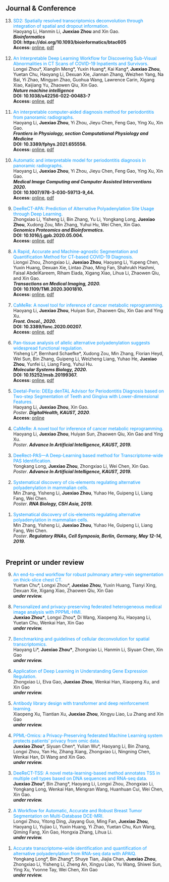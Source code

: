 # 

## Journal & Conference



<ol reversed>
  <li>
    <font color=#0096FF>SD2: Spatially resolved transcriptomics deconvolution through integration of spatial and dropout information.
    </font> 
    <br>	
    Haoyang Li, Hanmin Li, <b>Juexiao Zhou</b> and Xin Gao.
    <br>
    <i><b>Bioinformatics</b></i>
    <br>
    <b>DOI: https://doi.org/10.1093/bioinformatics/btac605</b>
    <br>
    <b>Access: </b>
    <a href="https://academic.oup.com/bioinformatics/advance-article/doi/10.1093/bioinformatics/btac605/6692424">online</a>, 
    <a href="https://www.joshuachou.ink/publications/papers/btac605.pdf">pdf</a>
  </li>
  <br>
  <li>
    <font color=#0096FF>An Interpretable Deep Learning Workflow for Discovering Sub-Visual Abnormalities in CT Scans of COVID-19 Inpatients and Survivors.
    </font> 
    <br>	
    Longxi Zhou*, Xianglin Meng*, Yuxin Huang*, Kai Kang*, <b>Juexiao Zhou</b>, Yuetan Chu, Haoyang Li, Dexuan Xie, Jiannan Zhang, Weizhen Yang, Na Bai, Yi Zhao, Mingyan Zhao, Guohua Wang, Lawrence Carin, Xigang Xiao, Kaijiang Yu, Zhaowen Qiu, Xin Gao.
    <br>
    <i><b>Nature machine intelligence</b></i>
    <br>
    <b>DOI: 10.1038/s42256-022-00483-7</b>
    <br>
    <b>Access: </b>
    <a href="https://www.nature.com/articles/s42256-022-00483-7">online</a>, 
    <a href="https://www.joshuachou.ink/publications/papers/s42256-022-00483-7.pdf">pdf</a>
  </li>
  <br>
  <li>
    <font color=#0096FF>An interpretable computer-aided diagnosis method for periodontitis from panoramic radiographs.
    </font> 
    <br>	
    Haoyang Li, <b>Juexiao Zhou</b>, Yi Zhou, Jieyu Chen, Feng Gao, Ying Xu, Xin Gao.
    <br>
    <i><b>Frontiers in Physiology, section Computational Physiology and Medicine</b></i>
    <br>
    <b>DOI: 10.3389/fphys.2021.655556.</b>
    <br>
    <b>Access: </b>
    <a href="https://www.frontiersin.org/articles/10.3389/fphys.2021.655556/full">online</a>, 
    <a href="https://www.joshuachou.ink/publications/papers/fphys-12-655556.pdf">pdf</a>
  </li>
  <br>
  <li>
    <font color=#0096FF>Automatic and interpretable model for periodontitis diagnosis in panoramic radiographs.
    </font> 
    <br>	
    Haoyang Li, <b>Juexiao Zhou</b>, Yi Zhou, Jieyu Chen, Feng Gao, Ying Xu, Xin Gao.
    <br>
    <i><b>Medical Image Computing and Computer Assisted Interventions 2020.</b></i>
    <br>
    <b>DOI: 10.1007/978-3-030-59713-9_44.</b>
    <br>
    <b>Access: </b>
    <a href="https://link.springer.com/chapter/10.1007/978-3-030-59713-9_44#citeas">online</a>, 
    <a href="https://www.joshuachou.ink/publications/papers/Li2020_Chapter_AutomaticAndInterpretableModel.pdf">pdf</a>
  </li>
  <br>
  <li>
    <font color=#0096FF>DeeReCT-APA: Prediction of Alternative Polyadenylation Site Usage through Deep Learning.
    </font> 
    <br>	
    Zhongxiao Li, Yisheng Li, Bin Zhang, Yu Li, Yongkang Long, <b>Juexiao Zhou</b>, Xudong Zou, Min Zhang, Yuhui Hu, Wei Chen, Xin Gao.
    <br>
    <i><b>Genomics Proteomics and Bioinformatics.</b></i>
    <br>
    <b>DOI: 10.1016/j.gpb.2020.05.004.</b>
    <br>
    <b>Access: </b>
    <a href="https://www.sciencedirect.com/science/article/pii/S1672022921000498">online</a>, 
    <a href="https://www.joshuachou.ink/publications/papers/1-s2.0-S1672022921000498-main.pdf">pdf</a>
  </li>
  <br>
  <li>
    <font color=#0096FF>A Rapid, Accurate and Machine-agnostic Segmentation and Quantification Method for CT-based COVID-19 Diagnosis.
    </font> 
    <br>	
    Liongxi Zhou, Zhongxiao Li, <b>Juexiao Zhou</b>, Haoyang Li, Yupeng Chen, Yuxin Huang, Dexuan Xie, Lintao Zhao, Ming Fan, Shahrukh Hashmi, Faisal AbdelKareem, Riham Eiada, Xigang Xiao, Lihua Li, Zhaowen Qiu, and Xin Gao.
    <br>
    <i><b>Transactions on Medical Imaging, 2020.</b></i>
    <br>
    <b>DOI: 10.1109/TMI.2020.3001810.</b>
    <br>
    <b>Access: </b>
    <a href="https://ieeexplore.ieee.org/document/9115057?source=authoralert">online</a>, 
    <a href="https://www.joshuachou.ink/publications/papers/A_Rapid_Accurate_and_Machine-Agnostic_Segmentation_and_Quantification_Method_for_CT-Based_COVID-19_Diagnosis.pdf">pdf</a>
  </li>
  <br>
  <li>
    <font color=#0096FF>CaMeRe: A novel tool for inference of cancer metabolic reprogramming.
    </font> 
    <br>	
    Haoyang Li, <b>Juexiao Zhou</b>, Huiyan Sun, Zhaowen Qiu, Xin Gao and Ying Xu.
    <br>
    <i><b>Front. Oncol., 2020.</b></i>
    <br>
    <b>DOI: 10.3389/fonc.2020.00207.</b>
    <br>
    <b>Access: </b>
    <a href="https://www.frontiersin.org/articles/10.3389/fonc.2020.00207/full?&utm_source=Email_to_authors_&utm_medium=Email&utm_content=T1_11.5e1_author&utm_campaign=Email_publication&field=&journalName=Frontiers_in_Oncology&id=518675">online</a>, 
    <a href="https://www.joshuachou.ink/publications/papers/fonc-10-00207.pdf">pdf</a>
  </li>
  <br>
  <li>
    <font color=#0096FF>Pan-tissue analysis of allelic alternative polyadenylation suggests widespread functional regulation.
    </font> 
    <br>	
    Yisheng Li*, Bernhard Schaefke*, Xudong Zou, Min Zhang, Florian Heyd, Wei Sun, Bin Zhang, Guipeng Li, Weizheng Liang, Yuhao He, <b>Juexiao Zhou</b>, Yunfei Li, Liang Fang, Yuhui Hu.
    <br>
    <i><b>Molecular Systems Biology, 2020.</b></i>
    <br>
    <b>DOI: 10.15252/msb.20199367.</b>
    <br>
    <b>Access: </b>
    <a href="https://www.embopress.org/doi/full/10.15252/msb.20199367">online</a>, 
    <a href="https://www.joshuachou.ink/publications/papers/msb.20199367.pdf">pdf</a>
  </li>
  <br>
  <li>
    <font color=#0096FF>Deetal-Perio: DEEp denTAL Advisor for Periodontitis Diagnosis based on Two-step Segmentation of Teeth and Gingiva with Lower-dimensional Features. 
    </font>
    <br>	
    Haoyang Li, <b>Juexiao Zhou</b>, Xin Gao. 
    <br>
    <i>Poster</i>. <i><b>DigitalHealth, KAUST, 2020</b></i>.
    <br>
    <b>Access: </b>
    <a href="http://hdl.handle.net/10754/661204">online</a>
  </li>
  <br>
  <li>
    <font color=#0096FF>CaMeRe: A novel tool for inference of cancer metabolic reprogramming.
    </font> 
    <br>
    Haoyang Li, <b>Juexiao Zhou</b>, Huiyan Sun, Zhaowen Qiu, Xin Gao and Ying Xu.
    <br>
    <i>Poster</i>. <i><b>Advance In Artificial Intelligence, KAUST, 2019.</b></i>
  </li>
  <br>
  <li>
    <font color=#0096FF>DeeRect-PAS—A Deep-Learning based method for Transcriptome-wide PAS Identification.
    </font> 
    <br>
    Yongkang Long, <b>Juexiao Zhou</b>, Zhongxiao Li, Wei Chen, Xin Gao. 
    <br>
    <i>Poster</i>. <i><b>Advance In Artificial Intelligence, KAUST, 2019. </b></i>
  </li>
  <br>
  <li>
    <font color=#0096FF>Systematical discovery of cis-elements regulating alternative polyadenylation in mammalian cells.
    </font> 
    <br>
    Min Zhang, Yisheng Li, <b>Juexiao Zhou</b>, Yuhao He, Guipeng Li, Liang Fang, Wei Chen. 
    <br>
    <i>Poster</i>. <i><b>RNA Biology, CSH Asia, 2019.</b></i>
  </li>
  <br>
  <li>
    <font color=#0096FF>Systematical discovery of cis-elements regulating alternative polyadenylation in mammalian cells. 
    </font> 
    <br>
    Min Zhang, Yisheng Li, <b>Juexiao Zhou</b>, Yuhao He, Guipeng Li, Liang Fang, Wei Chen. 
    <br>
    <i>Poster</i>. <i><b>Regulatory RNAs, Cell Symposia, Berlin, Germany, May 12-14, 2019.</b></i>
  </li>
  <br>
</ol>





## Preprint or under review



<ol reversed>
  <li>
    <font color=#0096FF>An end-to-end workflow for robust pulmonary artery-vein segmentation on thick-slice chest CT.
    </font> 
    <br>	
    Yuetan Chu*, Longxi Zhou*, <b>Juexiao Zhou</b>, Yuxin Huang, Tianyi Xing, Dexuan Xie, Xigang Xiao, Zhaowen Qiu, Xin Gao
    <br>
    <i><b>under review.</b></i>
  </li>
  <br>
  <li>
    <font color=#0096FF>Personalized and privacy-preserving federated heterogeneous medical image analysis with PPPML-HMI.
    </font> 
    <br>	
    <b>Juexiao Zhou*</b>, Longxi Zhou*, Di Wang, Xiaopeng Xu, Haoyang Li, Yuetan Chu, Wenkai Han, Xin Gao
    <br>
    <i><b>under review.</b></i>
  </li>
  <br>
  <li>
    <font color=#0096FF>Benchmarking and guidelines of cellular deconvolution for spatial transcriptomics.
    </font> 
    <br>	
    Haoyang Li*, <b>Juexiao Zhou*</b>, Zhongxiao Li, Hanmin Li, Siyuan Chen, Xin Gao
    <br>
    <i><b>under review.</b></i>
  </li>
  <br>
  <li>
    <font color=#0096FF>Application of Deep Learning in Understanding Gene Expression Regulation.
    </font> 
    <br>	
    Zhongxiao Li, Elva Gao, <b>Juexiao Zhou</b>, Wenkai Han, Xiaopeng Xu, and Xin Gao
    <br>
    <i><b>under review.</b></i>
  </li>
  <br>
  <li>
    <font color=#0096FF>Antibody library design with transformer and deep reinforcement learning.
    </font> 
    <br>	
    Xiaopeng Xu, Tiantian Xu, <b>Juexiao Zhou</b>, Xingyu Liao, Lu Zhang and Xin Gao
    <br>
    <i><b>under review.</b></i>
  </li>
  <br>
  <li>
    <font color=#0096FF>PPML-Omics: a Privacy-Preserving federated Machine Learning system protects patients’ privacy from omic data.</font> 
    <br>	
    <b>Juexiao Zhou</b>*, Siyuan Chen*, Yulian Wu*, Haoyang Li, Bin Zhang, Longxi Zhou, Yan Hu, Zihang Xiang, Zhongxiao Li, Ningning Chen, Wenkai Han, Di Wang and Xin Gao.
    <br>
    <i><b>under review.</b></i>
  </li>
  <br>
  <li>
    <font color=#0096FF>DeeReCT-TSS: A novel meta-learning-based method annotates TSS in multiple cell types based on DNA sequences and RNA-seq data.</font> 
    <br>	
    <b>Juexiao Zhou</b>*, Bin Zhang*, Haoyang Li, Longxi Zhou, Zhongxiao Li, Yongkang Long, Wenkai Han, Mengran Wang, Huanhuan Cui, Wei Chen, Xin Gao.
    <br>
    <i><b>under review.</b></i>
  </li>
  <br>
  <li>
    <font color=#0096FF>A Workflow for Automatic, Accurate and Robust Breast Tumor Segmentation on Multi-Database DCE-MRI.</font> 
    <br>	
    Longxi Zhou, Yitong Ding, Jiayang Guo, Ming Fan, <b>Juexiao Zhou</b>, Haoyang Li, Yujiao Li, Yuxin Huang, Yi Zhao, Yuetan Chu, Kun Wang, Qiming Fang, Xin Gao, Hongxia Zhang, Lihua Li.
    <br>
    <i><b>under review.</b></i>
  </li>
  <br>
  <li>
    <font color=#0096FF>Accurate transcriptome-wide identification and quantification of alternative polyadenylation from RNA-seq data with APAIQ.</font> 
    <br>	
    Yongkang Long*, Bin Zhang*, Shuye Tian, Jiajia Chan, <b>Juexiao Zhou</b>, Zhongxiao Li, Yisheng Li, Zheng An,  Xingyu Liao, Yu Wang, Shiwei Sun, Ying Xu, Yvonne Tay, Wei Chen, Xin Gao
    <br>
    <i><b>under review.</b></i>
  </li>
  <br>
</ol>


